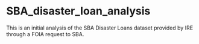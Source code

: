 # SBA_disaster_loan_analysis
This is an initial analysis of the SBA Disaster Loans dataset provided by IRE through a FOIA request to SBA.
